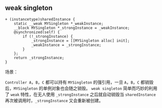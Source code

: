 ## weak singleton

```
+ (instancetype)sharedInstance {
    static __weak MYSingleton *_weakInstance;
    __block MYSingleton *_strongInstance = _weakInstance;
    @synchronized(self) {
        if (!_strongInstance) {
            _strongInstance = [[MYSingleton alloc] init];
            _weakInstance = _strongInstance;
        }
    };
    return _strongInstance;
}
```
场景：

`Controller A`，`B`，`C` 都可以持有 `MYSingleton` 的强引用，一旦 `A`，`B`，`C` 都销毁后，`MYSingleton` 的单例对象也会随之销毁。
`weak singleton` 简单而巧妙的利用了 `weak` 特性，在无人使用 `_strongInstance` 之后就自动销毁当 `sharedInstance` 再次被调用时，`_strongInstance` 又会重新被创建。

